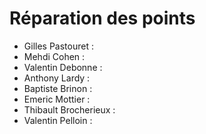 # Réparation des points

* Gilles Pastouret :
* Mehdi Cohen : 
* Valentin Debonne :
* Anthony Lardy :
* Baptiste Brinon :
* Emeric Mottier :
* Thibault Brocherieux :
* Valentin Pelloin :